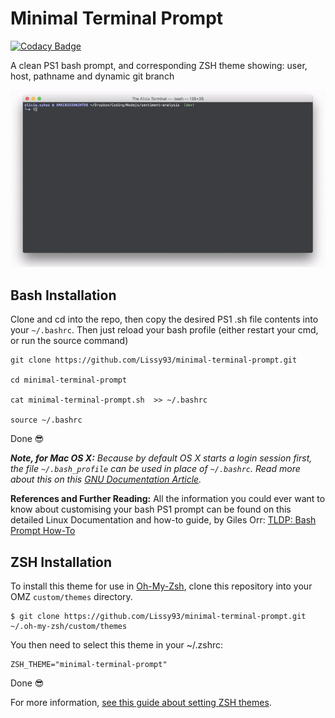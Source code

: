 # Minimal Terminal Prompt

[![Codacy Badge](https://api.codacy.com/project/badge/Grade/90311506c8cc4470881ac325ae682c93)](https://www.codacy.com/app/lissy93/minimal-terminal-prompt?utm_source=github.com&amp;utm_medium=referral&amp;utm_content=Lissy93/minimal-terminal-prompt&amp;utm_campaign=Badge_Grade)

A clean PS1 bash prompt, and corresponding ZSH theme showing: user, host, pathname and dynamic git branch

<p align="center">
  <img src="demo.gif" />
</p>


## Bash Installation

Clone and cd into the repo, then copy the desired PS1 .sh file contents into your  `~/.bashrc`.
Then just reload your bash profile (either restart your cmd, or run the  source command)

```
git clone https://github.com/Lissy93/minimal-terminal-prompt.git

cd minimal-terminal-prompt

cat minimal-terminal-prompt.sh  >> ~/.bashrc

source ~/.bashrc
```

Done 😎

_**Note, for Mac OS X:** Because by default OS X starts a login session first,
the file `~/.bash_profile` can be used in place of  `~/.bashrc`. Read more about this on this
[GNU Documentation Article](https://www.gnu.org/software/bash/manual/html_node/Bash-Startup-Files.html)._


**References and Further Reading:** All the information you could ever want to know about customising your bash PS1 prompt
can be found on this detailed Linux Documentation and how-to guide, by Giles Orr:
[TLDP: Bash Prompt How-To](http://tldp.org/HOWTO/Bash-Prompt-HOWTO/)


## ZSH Installation

To install this theme for use in [Oh-My-Zsh](https://github.com/robbyrussell/oh-my-zsh),
clone this repository into your OMZ `custom/themes` directory.

```
$ git clone https://github.com/Lissy93/minimal-terminal-prompt.git ~/.oh-my-zsh/custom/themes
```

You then need to select this theme in your ~/.zshrc:

```
ZSH_THEME="minimal-terminal-prompt"
```

Done 😎

For more information, [see this guide about setting ZSH themes](https://github.com/robbyrussell/oh-my-zsh/wiki/Customization#overriding-and-adding-themes).
